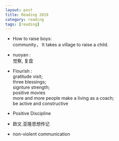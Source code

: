 ```yaml
---
layout: post
title: Reading 2019 
category: reading
tags: [reading]
---
```


+  How to raise boys:  
   community， It takes a village to raise a child.   
   
+  nuoyan :  
   觉察, 复盘   
   
+  Flourish :  
   gratitude visit;   
   three blessings;   
   signture strength;  
   positive movies   
   more and more people make a living as a coach;   
   be active and constructive   
   
+  Positive Discipline   

+  欧文.亚隆思想传记  
  
+  non-violent communication   



